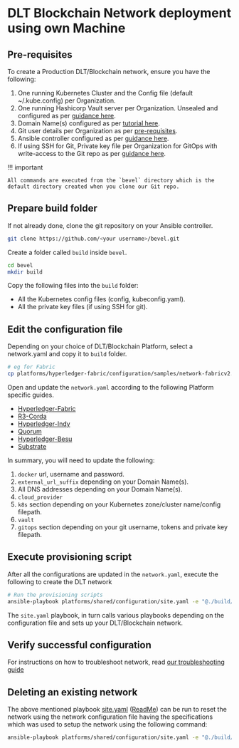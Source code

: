 [//]: # (##############################################################################################)
[//]: # (Copyright Accenture. All Rights Reserved.)
[//]: # (SPDX-License-Identifier: Apache-2.0)
[//]: # (##############################################################################################)

# DLT Blockchain Network deployment using own Machine
## Pre-requisites
To create a Production DLT/Blockchain network, ensure you have the following:

1. One running Kubernetes Cluster and the Config file (default ~/.kube.config) per Organization.
1. One running Hashicorp Vault server per Organization. Unsealed and configured as per [guidance here](../getting-started/configure-prerequisites.md#unseal-hashicorp-vault).
1. Domain Name(s) configured as per [tutorial here](../tutorials/dns-settings.md).
1. Git user details per Organization as per [pre-requisites](../getting-started/configure-prerequisites.md#gitops-authentication).
1. Ansible controller configured as per [guidance here](../getting-started/prerequisites-machine.md).
1. If using SSH for Git, Private key file per Organization for GitOps with write-access to the Git repo as per [guidance here](../getting-started/configure-prerequisites.md#gitops-authentication).

!!! important
        
    All commands are executed from the `bevel` directory which is the default directory created when you clone our Git repo.

## Prepare build folder
If not already done, clone the git repository on your Ansible controller.
```bash
git clone https://github.com/<your username>/bevel.git
```
Create a folder called `build` inside `bevel`.
```bash
cd bevel
mkdir build
```
Copy the following files into the `build` folder:

* All the Kubernetes config files (config, kubeconfig.yaml).
* All the private key files (if using SSH for git).
    
## Edit the configuration file
Depending on your choice of DLT/Blockchain Platform, select a network.yaml and copy it to `build` folder.
```bash
# eg for Fabric
cp platforms/hyperledger-fabric/configuration/samples/network-fabricv2.yaml build/network.yaml
```
Open and update the `network.yaml` according to the following Platform specific guides.

- [Hyperledger-Fabric](../guides/networkyaml-fabric.md)
- [R3-Corda](../guides/networkyaml-corda.md)    
- [Hyperledger-Indy](../guides/networkyaml-indy.md)
- [Quorum](../guides/networkyaml-quorum.md) 
- [Hyperledger-Besu](../guides/networkyaml-besu.md)
- [Substrate](../guides/networkyaml-substrate.md)

In summary, you will need to update the following:

1. `docker` url, username and password.
1. `external_url_suffix` depending on your Domain Name(s).
1. All DNS addresses depending on your Domain Name(s).
1. `cloud_provider`
1. `k8s` section depending on your Kubernetes zone/cluster name/config filepath.
1. `vault`
1. `gitops` section depending on your git username, tokens and private key filepath.

## Execute provisioning script

After all the configurations are updated in the `network.yaml`, execute the following to create the DLT network
```bash
# Run the provisioning scripts
ansible-playbook platforms/shared/configuration/site.yaml -e "@./build/network.yaml" 

```
The `site.yaml` playbook, in turn calls various playbooks depending on the configuration file and sets up your DLT/Blockchain network.

## Verify successful configuration

For instructions on how to troubleshoot network, read [our troubleshooting guide](../references/troubleshooting.md)

## Deleting an existing network
The above mentioned playbook [site.yaml](https://github.com/hyperledger/bevel/tree/main/platforms/shared/configuration/site.yaml) ([ReadMe](https://github.com/hyperledger/bevel/tree/main/platforms/shared/configuration/)) can be run to reset the network using the network configuration file having the specifications which was used to setup the network using the following command:
```bash
ansible-playbook platforms/shared/configuration/site.yaml -e "@./build/network.yaml" -e "reset=true"
```
